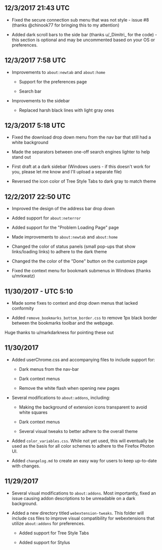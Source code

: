 ## 12/3/2017  21:43 UTC

* Fixed the secure connection sub menu that was not style - issue #8 (thanks 
@chinook77 for bringing this to my attention)

* Added dark scroll bars to the side bar (thanks u/\_Dimitri\_ for the code) - this section is optional and may be uncommented based on your OS or preferences.


## 12/3/2017 7:58 UTC

* Improvements to `about:newtab` and `about:home`

	* Support for the preferences page
	
	* Search bar
	
* Improvements to the sidebar

	* Replaced harsh black lines with light gray ones

## 12/3/2017 5:18 UTC

* Fixed the download drop down menu from the nav bar that still had a white background 

* Made the separators between one-off search engines lighter to help stand out

* First draft at a dark sidebar (Windows users - if this doesn't work for you, please let me know and I'll upload a separate file)

* Reversed the icon color of Tree Style Tabs to dark gray to match theme

## 12/2/2017 22:50 UTC

* Improved the design of the address bar drop down

* Added support for `about:neterror`

* Added support for the "Problem Loading Page" page

* Made improvements to `about:newtab` and `about:home`

* Changed the color of status panels (small pop-ups that show links/loading links) to adhere to the dark theme 

* Changed the the color of the "Done" button on the customize page

* Fixed the context menu for bookmark submenus in Windows (thanks u/mrkwatz)


## 11/30/2017 - UTC 5:10

* Made some fixes to context and drop down menus that lacked conformity 

* Added `remove_bookmarks_bottom_border.css` to remove 1px black border between the bookmarks toolbar and the webpage.

Huge thanks to u/markdarkness for pointing these out


## 11/30/2017

* Added userChrome.css and accompanying files to include support for:

	* Dark menus from the nav-bar
	
	* Dark context menus
	
	* Remove the white flash when opening new pages

* Several modifications to `about:addons`, including:

	* Making the background of extension icons transparent to avoid white squares
	
	* Dark context menus 
	
	* Several visual tweaks to better adhere to the overall theme
	
* Added `color_variables.css`.  While not yet used, this will eventually be used as the basis for all color schemes to adhere to the Firefox Photon UI.  

* Added `changelog.md` to create an easy way for users to keep up-to-date with changes.  

## 11/29/2017

* Several visual modifications to `about:addons`.  Most importantly, fixed an issue causing addon descriptions to be unreadable on a dark background.
	
* Added a new directory titled `webextension-tweaks`.  This folder will include css files to improve visual compatibility for webextensions that utilize `about:addons` for preferences.  

	* Added support for Tree Style Tabs
	
	* Added support for Stylus
